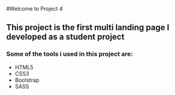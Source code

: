 #Welcome to Project 4
## This project is the first multi landing page I developed as a student project
### Some of the tools i used in this project are:
- HTML5
- CSS3
- Bootstrap
- SASS